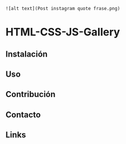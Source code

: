 	![alt text](Post instagram quote frase.png)

# HTML-CSS-JS-Gallery


## Instalación


## Uso


## Contribución


## Contacto


## Links
